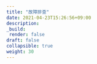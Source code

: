 ```yaml
---
title: "故障排查"
date: 2021-04-23T15:26:56+09:00
description:
_build:
 render: false 
draft: false
collapsible: true
weight: 30
---
```

